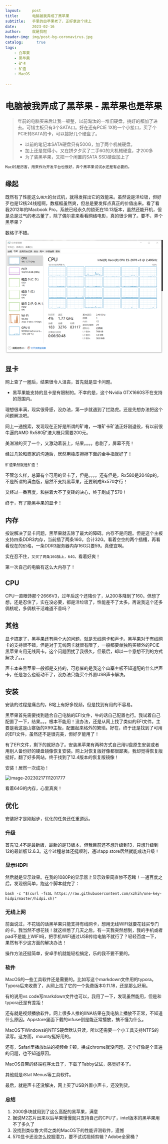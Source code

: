```yaml
---
layout:     post
title:      电脑被我弄成了黑苹果
subtitle:   手里的白苹果老了，正好拿这个续上
date:       2023-02-16
author:     就是我啦
header-img: img/post-bg-coronavirus.jpg
catalog: 	  true
tags:
    - 白苹果   
    - 黑苹果  
    - 矿卡
    - 矿渣    
    - MacOS

---
```


# 电脑被我弄成了黑苹果 - 黑苹果也是苹果

> 年前的电脑买来后让我一顿整，以前淘汰的一堆旧硬盘，挑好的都加了进去。可惜主板只有3个SATA口。好在还有PCIE 1X的一个小接口，买了个PCIE转SATA的卡，可以接好几个硬盘了。
>
> - 以前的笔记本SATA硬盘只有500G，加了两个机械硬盘。
> - 加上还是觉得小，又在拼夕夕买了二手6G的大机械硬盘，才200多
> - 为了装黑苹果，又把一个闲置的SATA SSD硬盘加上了

```sh
MacOS是厉害，用来作为开发平台也很好，弄个黑苹果试试水还是有必要的。
```

## 缘起

既然有了性能这么```强大```的台式机，就得发挥出它的效能来。虽然说是洋垃圾，但好歹也是12核24线程啊，数框框虽然爽，但总是要发挥点真正的价值出来。看了看我2012年的Macbook Pro，系统已经永久的锁死在10.13版本，虽然还能开机，但是总是过气的老古董了，除了偶尔拿来看看网络电影，真的很少用了。要不，弄个黑苹果？

数格子不错。

![image-20221227170939575](\img\images\image-20221227170939575.png)

## 显卡

网上查了一圈后，结果很令人沮丧，首先就是显卡问题。

- 黑苹果能支持的显卡是有限制的。不幸的是，这个Nvidia GTX1660S不在支持的范围内。


理想很丰满，现实很骨感，没办法，第一步就遇到了拦路虎。还是先想办法把这个问题解决吧。

网上一通搜索，发现现在正好是所谓的矿难，一堆矿卡矿渣正好刚退役，有以前很牛逼的AMD Rx580矿渣大概只需要200元。

美滋滋的买了一个，又激动着装上，结果。。。。悲剧了，屏幕不亮！

经过几轮和商家的沟通后，居然用橡皮擦擦下面的金手指就好了！

```矿渣果然就是矿渣```！

不管怎么样，总算有个可用的显卡了，但是。。。。还有但是，Rx580是2048p的，不是所谓的满血版，居然不支持黑苹果，还要刷成Rx570才行！

又经过一番百度，和拼着大不了变砖的决心，终于刷成了570！

终于，有了能黑苹果的显卡！

## 内存

按说解决了显卡问题，黑苹果就去除了最大的障碍。内存不是问题。但是这个主板支持四条DDR3内存，当前插了两条16G，合计32G。看着空空的两个插槽，再看看现在的价格，一条DDR3服务器内存16G只要59。真便宜啊。

实在忍不住，```又买了两条16G插上，64G，```看着好爽！

第一次自己的电脑有这么大内存了！

## CPU

CPU一直眼馋那个2666V3，过年后这个还降价了，从200多降到了160。但想了想，还是忍住了，实在没必要，都是洋垃圾了，性能差不了太多。再说我这个还多俩核呢，多俩核干活难道不香吗？

## 其他

显卡搞定了，黑苹果还有两个大的问题，就是无线网卡和声卡。黑苹果对于有线网卡的支持很不错，但是对于无线网卡就很有限了，一般都要单独购买额外的PCIE黑苹果专用无线网卡。这个问题困扰了我很久，但最后，却以一个意想不到的方式解决了。。。

声卡本来黑苹果一般都是支持的，可悲催的是我这个山寨主板不知道配的什么烂声卡，任是怎么也驱动不了，没办法只能买个外置USB声卡解决。

## 安装

安装的过程是痛苦的，B站上有好多视频，但是找到有用的不容易。

黑苹果首先需要找到适合自己电脑的EFI文件，牛的话自己配置也行。我试着自己配置了一下，结果。。。根本不能用！没办法，还是从网上找了类似的EFI文件。主要是我这是山寨版的X99主板，配置起来格外的繁琐。好在，终于还是找到了可用的EFI文件，虽然还不是很完美，但好歹能用了！

有了EFI文件，剩下的就好办了。安装黑苹果有两种方式自己用U盘原生安装或者用别人备份好的硬盘镜像恢复安装。网上对恢复版好像都很鄙夷，我却觉得恢复版挺好。翻了好多网站，终于找到了12.4版本的恢复版镜像！

安装！居然一次成功！

![image-20230217111201777](\img\images\image-20230217111201777.png)

看着64G的内存，心里真爽！

## 优化

安装好才是刚起步，优化的任务还任重道远。

### 升级

首先12.4不是最新版，最新的是13版本，但我目前还不想升级到13，只想升级到12的最新版12.6.3。这个过程总体还挺顺利，通过app store居然就能成功升级！

### 显示HDPI

然后就是显示效果。在我的1080P的显示器上显示效果简直惨不忍睹！一通百度之后，发现很简单，跑这个脚本就完了：

```shell
bash -c "$(curl -fsSL https://raw.githubusercontent.com/xzhih/one-key-hidpi/master/hidpi.sh)"
```

### 无线上网

前面说过，不花钱的话黑苹果只能支持有线网卡，想用无线WIFI就要花钱买专门的卡。我当然不想花钱！就这样憋了几天之后，有一天我突然想到，我的手机或者pad不是能上WIFI吗，把手机WIFI通过USB传给电脑不就行了？轻轻百度一下，果然有不少这方面的解决办法！

操作方法还挺简单，安卓手机就能轻松搞定，乐的我不要不要的。

### 软件

MacOS的一些工具软件还是需要的。比如写这个markdown文件用的typora。Typora后来收费了，从网上找了它的一个免费版本0.11.18，还是那么好用。

有的说用vs code写markdown文件也可以，我用了一下，发现虽然能用，但是和typora还是有差距！

还有就是视频播放软件。网上很多人推的IINA结果在我电脑上播放不正常，不知道什么原因。Appstore里面下载的infuse倒是能正常播放，搞不懂为什么。

MacOS下Windows的NTFS硬盘默认只读，所以还需要一个小工具支持NTFS的读写。这方面，mounty挺好用的。

还有，Safari里播放b站的视频会卡顿，换成chrome就没问题。这个好像是个普遍的问题，也不知道原因。

MacOS自带的终端程序太丑了，下载了Tabby试试，感觉好多了。

其他就是iStat Menus等工具软件。

最后，就是声卡还没解决，网上买了USB外置小声卡，还没到货。

### 总结

1. 2000多块就用到了这么高配的黑苹果，满意
1. 据说M2芯片出来以后苹果慢慢就只支持自己的CPU了，intel版本的黑苹果用不了多久了
1. 没找到类似鲁大师之类的MacOS下的性能评测软件，遗憾
1. 570显卡还没怎么挖掘潜力，要不试试视频剪辑？Adobe全家桶？

